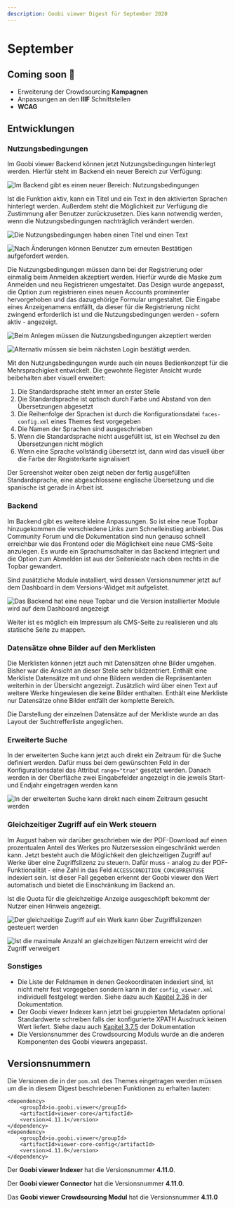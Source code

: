 ```yaml
---
description: Goobi viewer Digest für September 2020
---
```


# September

## Coming soon 🚀 

* Erweiterung der Crowdsourcing **Kampagnen**
* Anpassungen an den **IIIF** Schnittstellen
* **WCAG**

## Entwicklungen

### Nutzungsbedingungen

Im Goobi viewer Backend können jetzt Nutzungsbedingungen hinterlegt werden. Hierfür steht im Backend ein neuer Bereich zur Verfügung:

![Im Backend gibt es einen neuer Bereich: Nutzungsbedingungen](../.gitbook/assets/2020-09_terms_of_use_disabled.png)

Ist die Funktion aktiv, kann ein Titel und ein Text in den aktivierten Sprachen hinterlegt werden. Außerdem steht die Möglichkeit zur Verfügung die Zustimmung aller Benutzer zurückzusetzen. Dies kann notwendig werden, wenn die Nutzungsbedingungen nachträglich verändert werden.

![Die Nutzungsbedingungen haben einen Titel und einen Text](../.gitbook/assets/2020-09_terms_of_use_enabled_top.png)

![Nach &#xC4;nderungen k&#xF6;nnen Benutzer zum erneuten Best&#xE4;tigen aufgefordert werden.](../.gitbook/assets/2020-09_terms_of_use_enabled_bottom.png)

Die Nutzungsbedingungen müssen dann bei der Registrierung oder einmalig beim Anmelden akzeptiert werden. Hierfür wurde die Maske zum Anmelden und neu Registrieren umgestaltet. Das Design wurde angepasst, die Option zum registrieren eines neuen Accounts prominenter hervorgehoben und das dazugehörige Formular umgestaltet. Die Eingabe eines Anzeigenamens entfällt, da dieser für die Registrierung nicht zwingend erforderlich ist und die Nutzungsbedingungen werden - sofern aktiv - angezeigt.

![Beim Anlegen m&#xFC;ssen die Nutzungsbedingungen akzeptiert werden](../.gitbook/assets/2020-09_modal_register_account.png)

![Alternativ m&#xFC;ssen sie beim n&#xE4;chsten Login best&#xE4;tigt werden.](../.gitbook/assets/2020-09_modal_terms_of_use.png)

Mit den Nutzungsbedingungen wurde auch ein neues Bedienkonzept für die Mehrsprachigkeit entwickelt. Die gewohnte Register Ansicht wurde beibehalten aber visuell erweitert: 

1. Die Standardsprache steht immer an erster Stelle
2. Die Standardsprache ist optisch durch Farbe und Abstand von den Übersetzungen abgesetzt
3. Die Reihenfolge der Sprachen ist durch die Konfigurationsdatei `faces-config.xml` eines Themes fest vorgegeben
4. Die Namen der Sprachen sind ausgeschrieben
5. Wenn die Standardsprache nicht ausgefüllt ist, ist ein Wechsel zu den Übersetzungen nicht möglich
6. Wenn eine Sprache vollständig übersetzt ist, dann wird das visuell über die Farbe der Registerkarte signalisiert

Der Screenshot weiter oben zeigt neben der fertig ausgefüllten Standardsprache, eine abgeschlossene englische Übersetzung und die spanische ist gerade in Arbeit ist.

### Backend

Im Backend gibt es weitere kleine Anpassungen. So ist eine neue Topbar hinzugekommen die verschiedene Links zum Schnelleinstieg anbietet. Das Community Forum und die Dokumentation sind nun genauso schnell erreichbar wie das Frontend oder die Möglichkeit eine neue CMS-Seite anzulegen. Es wurde ein Sprachumschalter in das Backend integriert und die Option zum Abmelden ist aus der Seitenleiste nach oben rechts in die Topbar gewandert.

Sind zusätzliche Module installiert, wird dessen Versionsnummer jetzt auf dem Dashboard in dem Versions-Widget mit aufgelistet.

![Das Backend hat eine neue Topbar und die Version installierter Module wird auf dem Dashboard angezeigt](../.gitbook/assets/2020-09_dashboard_with_module_version.png)

Weiter ist es möglich ein Impressum als CMS-Seite zu realisieren und als statische Seite zu mappen.

### Datensätze ohne Bilder auf den Merklisten

Die Merklisten können jetzt auch mit Datensätzen ohne Bilder umgehen. Bisher war die Ansicht an dieser Stelle sehr bildzentriert. Enthält eine Merkliste Datensätze mit und ohne Bildern werden die Repräsentanten weiterhin in der Übersicht angezeigt. Zusätzlich wird über einen Text auf weitere Werke hingewiesen die keine Bilder enthalten. Enthält eine Merkliste nur Datensätze ohne Bilder entfällt der komplette Bereich.

Die Darstellung der einzelnen Datensätze auf der Merkliste wurde an das Layout der Suchtrefferliste angeglichen.

### Erweiterte Suche

In der erweiterten Suche kann jetzt auch direkt ein Zeitraum für die Suche definiert werden. Dafür muss bei dem gewünschten Feld in der Konfigurationsdatei das Attribut `range="true"` gesetzt werden. Danach werden in der Oberfläche zwei Eingabefelder angezeigt in die jeweils Start- und Endjahr eingetragen werden kann

![In der erweiterten Suche kann direkt nach einem Zeitraum gesucht werden](../.gitbook/assets/2020-09_advanced_search_time_range.png)

### Gleichzeitiger Zugriff auf ein Werk steuern

Im August haben wir darüber geschrieben wie der PDF-Download auf einen prozentualen Anteil des Werkes pro Nutzersession eingeschränkt werden kann. Jetzt besteht auch die Möglichkeit den gleichzeitigen Zugriff auf Werke über eine Zugriffslizenz zu steuern. Dafür muss - analog zu der PDF-Funktionalität - eine Zahl in das Feld `ACCESSCONDITION_CONCURRENTUSE` indexiert sein. Ist dieser Fall gegeben erkennt der Goobi viewer den Wert automatisch und bietet die Einschränkung im Backend an.

Ist die Quota für die gleichzeitige Anzeige ausgeschöpft bekommt der Nutzer einen Hinweis angezeigt.

![Der gleichzeitige Zugriff auf ein Werk kann &#xFC;ber Zugriffslizenzen gesteuert werden](../.gitbook/assets/2020-09_concurrent_access_backend.png)

![Ist die maximale Anzahl an gleichzeitigen Nutzern erreicht wird der Zugriff verweigert](../.gitbook/assets/2020-09_concurrent_access_denied.png)

### Sonstiges

* Die Liste der Feldnamen in denen Geokoordinaten indexiert sind, ist nicht mehr fest vorgegeben sondern kann in der `config_viewer.xml` individuell festgelegt werden. Siehe dazu auch [Kapitel 2.36](https://docs.goobi.io/goobi-viewer-de/2/2.36) in der Dokumentation.
* Der Goobi viewer Indexer kann jetzt bei gruppierten Metadaten optional Standardwerte schreiben falls der konfigurierte XPATH Ausdruck keinen Wert liefert. Siehe dazu auch [Kapitel 3.7.5](https://docs.goobi.io/goobi-viewer-de/3/3.7#3-7-5-parameter-parameter-groupentity) der Dokumentation
* Die Versionsnummer des Crowdsourcing Moduls wurde an die anderen Komponenten des Goobi viewers angepasst.

## Versionsnummern

Die Versionen die in der `pom.xml` des Themes eingetragen werden müssen um die in diesem Digest beschriebenen Funktionen zu erhalten lauten:

```markup
<dependency>
    <groupId>io.goobi.viewer</groupId>
    <artifactId>viewer-core</artifactId>
    <version>4.11.1</version>
</dependency>
<dependency>
    <groupId>io.goobi.viewer</groupId>
    <artifactId>viewer-core-config</artifactId>
    <version>4.11.0</version>
</dependency>
```

Der **Goobi viewer Indexer** hat die Versionsnummer **4.11.0**.

Der **Goobi viewer Connector** hat die Versionsnummer **4.11.0**.

Das **Goobi viewer Crowdsourcing Modul** hat die Versionsnummer **4.11.0**

